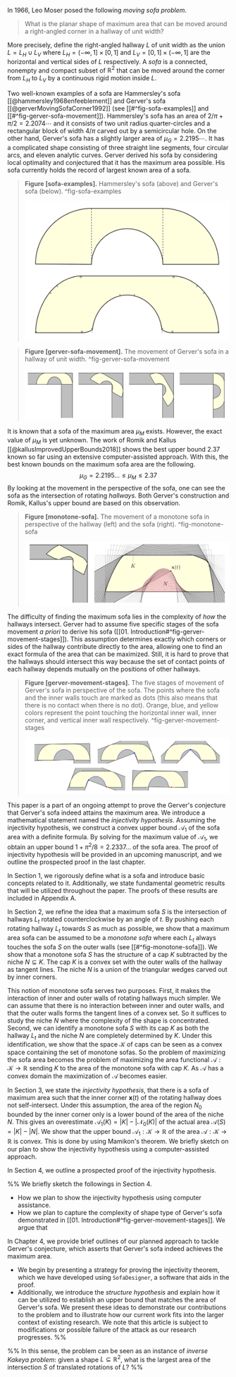In 1966, Leo Moser posed the following _moving sofa problem_.

> What is the planar shape of maximum area that can be moved around a right-angled corner in a hallway of unit width?

More precisely, define the right-angled hallway $L$ of unit width as the union $L = L_H \cup L_V$ where $L_H = (-\infty, 1] \times [0, 1]$ and $L_V = [0, 1] \times (-\infty, 1]$ are the horizontal and vertical sides of $L$ respectively. A _sofa_ is a connected, nonempty and compact subset of $\mathbb{R}^2$ that can be moved around the corner from $L_H$ to $L_V$ by a continuous rigid motion inside $L$. 

Two well-known examples of a sofa are Hammersley's sofa [[@hammersley1968enfeeblement]] and Gerver's sofa [[@gerverMovingSofaCorner1992]] (see [[#^fig-sofa-examples]] and [[#^fig-gerver-sofa-movement]]). Hammersley's sofa has an area of $2/\pi+\pi/2 = 2.2074\cdots$ and it consists of two unit radius quarter-circles and a rectangular block of width $4/\pi$ carved out by a semicircular hole. On the other hand, Gerver's sofa has a slightly larger area of $\mu_G = 2.2195\cdots$. It has a complicated shape consisting of three straight line segments, four circular arcs, and eleven analytic curves. Gerver derived his sofa by considering local optimality and conjectured that it has the maximum area possible. His sofa currently holds the record of largest known area of a sofa.

> __Figure [sofa-examples].__ Hammersley's sofa (above) and Gerver's sofa (below). ^fig-sofa-examples
> 
> ![70%](images/sofa-examples.svg)

> __Figure [gerver-sofa-movement].__ The movement of Gerver's sofa in a hallway of unit width. ^fig-gerver-sofa-movement
> 
> ![100%](images/gerver-sofa-movement.svg)

It is known that a sofa of the maximum area $\mu_M$ exists. However, the exact value of $\mu_M$ is yet unknown. The work of Romik and Kallus [[@kallusImprovedUpperBounds2018]] shows the best upper bound $2.37$ known so far using an extensive computer-assisted approach. With this, the best known bounds on the maximum sofa area are the following.
$$\mu_G = 2.2195 \dots \leq \mu_M \leq 2.37$$
By looking at the movement in the perspective of the sofa, one can see the sofa as the intersection of rotating _hallways_. Both Gerver's construction and Romik, Kallus's upper bound are based on this observation.

> __Figure [monotone-sofa].__ The movement of a monotone sofa in perspective of the hallway (left) and the sofa (right). ^fig-monotone-sofa
> 
> ![100%](images/monotone-sofa.svg)

The difficulty of finding the maximum sofa lies in the complexity of _how_ the hallways intersect. Gerver had to assume five specific stages of the sofa movement _a priori_ to derive his sofa ([[01. Introduction#^fig-gerver-movement-stages]]). This assumption determines exactly which corners or sides of the hallway contribute directly to the area, allowing one to find an exact formula of the area that can be maximized. Still, it is hard to prove that the hallways should intersect this way because the set of contact points of each hallway depends mutually on the positions of other hallways.

> __Figure [gerver-movement-stages].__ The five stages of movement of Gerver's sofa in perspective of the sofa. The points where the sofa and the inner walls touch are marked as dots (this also means that there is no contact when there is no dot). Orange, blue, and yellow colors represent the point touching the horizontal inner wall, inner corner, and vertical inner wall respectively. ^fig-gerver-movement-stages
> 
> ![100%](images/gerver-movement-stages.svg)

This paper is a part of an ongoing attempt to prove the Gerver's conjecture that Gerver's sofa indeed attains the maximum area. We introduce a mathematical statement named the _injectivity hypothesis_. Assuming the injectivity hypothesis, we construct a convex upper bound $\mathcal{A}_1$ of the sofa area with a definite formula. By solving for the maximum value of $\mathcal{A}_1$, we obtain an upper bound $1 + \pi^2/8 = 2.2337\dots$ of the sofa area. The proof of injectivity hypothesis will be provided in an upcoming manuscript, and we outline the prospected proof in the last chapter.

In Section 1, we rigorously define what is a sofa and introduce basic concepts related to it. Additionally, we state fundamental geometric results that will be utilized throughout the paper. The proofs of these results are included in Appendix A.

In Section 2, we refine the idea that a maximum sofa $S$ is the intersection of hallways $L_t$ rotated counterclockwise by an angle of $t$. By pushing each rotating hallway $L_t$ towards $S$ as much as possible, we show that a maximum area sofa can be assumed to be a _monotone sofa_ where each $L_t$ always touches the sofa $S$ on the outer walls (see [[#^fig-monotone-sofa]]). We show that a monotone sofa $S$ has the structure of a cap $K$ subtracted by the niche $N \subseteq K$. The cap $K$ is a convex set with the outer walls of the hallway as tangent lines. The niche $N$ is a union of the triangular wedges carved out by inner corners.

This notion of monotone sofa serves two purposes. First, it makes the interaction of inner and outer walls of rotating hallways much simpler. We can assume that there is no interaction between inner and outer walls, and that the outer walls forms the tangent lines of a convex set. So it suffices to study the niche $N$ where the complexity of the shape is concentrated. Second, we can identify a monotone sofa $S$ with its cap $K$ as both the hallway $L_t$ and the niche $N$ are completely determined by $K$. Under this identification, we show that the space $\mathcal{K}$ of caps can be seen as a convex space containing the set of monotone sofas. So the problem of maximizing the sofa area becomes the problem of maximizing the area functional $\mathcal{A} : \mathcal{K} \to \mathbb{R}$ sending $K$ to the area of the monotone sofa with cap $K$. As $\mathcal{A}$ has a convex domain the maximization of $\mathcal{A}$ becomes easier.

In Section 3, we state the _injectivity hypothesis_, that there is a sofa of maximum area such that the inner corner $\mathbf{x}(t)$ of the rotating hallway does not self-intersect. Under this assumption, the area of the region $N_0$ bounded by the inner corner only is a lower bound of the area of the niche $N$. This gives an overestimate $\mathcal{A}_1(K) = |K| - |\mathcal{N}_0(K)|$ of the actual area $\mathcal{A}(S) = |K| - |N|$. We show that the upper bound $\mathcal{A}_1 : \mathcal{K} \to \mathbb{R}$ of the area $\mathcal{A} : \mathcal{K} \to \mathbb{R}$ is convex. This is done by using Mamikon's theorem. We briefly sketch on our plan to show the injectivity hypothesis using a computer-assisted approach.

In Section 4, we outline a prospected proof of the injectivity hypothesis.

%%
We briefly sketch the followings in Section 4.
- How we plan to show the injectivity hypothesis using computer assistance. 
- How we plan to capture the complexity of shape type of Gerver's sofa demonstrated in [[01. Introduction#^fig-gerver-movement-stages]]. We argue that 

In Chapter 4, we provide brief outlines of our planned approach to tackle Gerver's conjecture, which asserts that Gerver's sofa indeed achieves the maximum area. 
- We begin by presenting a strategy for proving the injectivity theorem, which we have developed using `SofaDesigner`, a software that aids in the proof. 
- Additionally, we introduce the _structure hypothesis_ and explain how it can be utilized to establish an upper bound that matches the area of Gerver's sofa. 
We present these ideas to demonstrate our contributions to the problem and to illustrate how our current work fits into the larger context of existing research. We note that this article is subject to modifications or possible failure of the attack as our research progresses.
%%

%%
In this sense, the problem can be seen as an instance of _inverse Kakeya problem_: given a shape $L \subseteq \mathbb{R}^2$, what is the largest area of the intersection $S$ of translated rotations of $L$? 
%%
